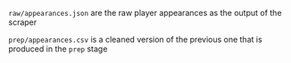 `raw/appearances.json` are the raw player appearances as the output of the scraper

`prep/appearances.csv` is a cleaned version of the previous one that is produced in the `prep` stage
